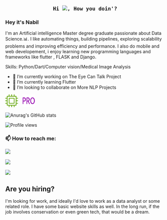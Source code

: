 <!-- This readme was created by Gouri Nabil - https://github.com/nabilgouri please give me a star if you like it-->

<h3 align="center"><samp>Hi <img src="https://github.com/TheDudeThatCode/TheDudeThatCode/blob/master/Assets/Hi.gif" width="25px">, How you doin'? </samp></h3>
<p align="center">
</p>

###  Hey it's Nabil 


I'm an Artificial intelligence Master degree graduate passionate about Data Science.:bar_chart:. I like automating things, building pipelines, exploring scalability problems and improving efficiency and performance.
I also do mobile and web developement, i enjoy learning new programming languages and frameworks like flutter , FLASK and Django.

Skills: Python/Dart/Computer vision/Medical Image Analysis

- 🔭 I’m currently working on The Eye Can Talk Project 
- 🌱 I’m currently learning Flutter 
- 👯 I’m looking to collaborate on More NLP Projects 

<a href='https://docs.github.com/en/developers'><img src='https://raw.githubusercontent.com/acervenky/animated-github-badges/master/assets/devbadge.gif' width='40' height='40'></a> <a href='https://github.com/pricing'><img src='https://raw.githubusercontent.com/acervenky/animated-github-badges/master/assets/pro.gif' width='40' height='40'></a> 


![Anurag's GitHub stats](https://github-readme-stats.vercel.app/api?username=nabilgouri&show_icons=true&theme=radical)

![Profile views](https://gpvc.arturio.dev/nabilgouri)  

###  📫 How to reach me:
<p align = "center">
 
<!-- [<img src ="https://img.shields.io/badge/portfolio-%23.svg?&style=for-the-badge&logo=&logoColor=white%22">](https://user.github.io/) -->
 [<img src="https://img.shields.io/badge/linkedin-%230077B5.svg?&style=for-the-badge&logo=linkedin&logoColor=white" />](https://www.linkedin.com/in/nabil-gouri-875385105/) 

[<img src = "https://img.shields.io/badge/instagram-%23E4405F.svg?&style=for-the-badge&logo=instagram&logoColor=white">](https://www.instagram.com/nabil_gatsby/)

[<img src="https://img.shields.io/badge/facebook-%231877F2.svg?&style=for-the-badge&logo=facebook&logoColor=white" />](https://www.facebook.com/distany.is.all/) 

</p>



## Are you hiring?
I'm looking for work, and ideally I'd love to work as a data analyst or some related role. I have some basic website skills as well. In the long run, if the job involves conservation or even green tech, that would be a dream.


